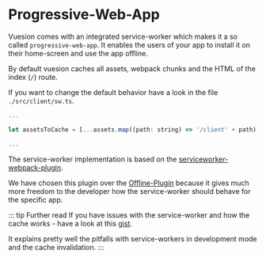 # Progressive-Web-App

Vuesion comes with an integrated service-worker which makes it a so called `progressive-web-app`.
It enables the users of your app to install it on their home-screen and use the app offline.

By default vuesion caches all assets, webpack chunks and the HTML of the index (`/`) route.

If you want to change the default behavior have a look in the file `./src/client/sw.ts`.

```js
...

let assetsToCache = [...assets.map((path: string) => '/client' + path), '../', '../manifest.json'];

...
```

The service-worker implementation is based on the [serviceworker-webpack-plugin](https://github.com/oliviertassinari/serviceworker-webpack-plugin).

We have chosen this plugin over the [Offline-Plugin](https://github.com/NekR/offline-plugin) because it gives much more
freedom to the developer how the service-worker should behave for the specific app.

::: tip Further read
If you have issues with the service-worker and how the cache works - have a look at this [gist](https://gist.github.com/Rich-Harris/fd6c3c73e6e707e312d7c5d7d0f3b2f9).

It explains pretty well the pitfalls with service-workers in development mode and the cache invalidation.
:::
